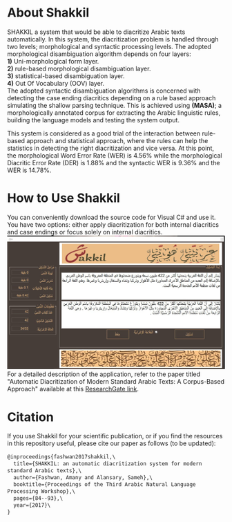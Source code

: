 # **About Shakkil**

SHAKKIL a system that would be able to diacritize Arabic texts automatically. In this system, the diacritization problem is handled through two levels; morphological and syntactic processing levels. The adopted morphological disambiguation algorithm depends on four layers:\
**1)** Uni-morphological form layer.\
**2)** rule-based morphological disambiguation layer.\
**3)** statistical-based disambiguation layer.\
**4)** Out Of Vocabulary (OOV) layer.\
The adopted syntactic disambiguation algorithms is concerned with detecting the case ending diacritics depending on a rule based approach simulating the shallow parsing technique. This is achieved using **(MASA)**; a morphologically annotated corpus for extracting the Arabic linguistic rules, building the language models and testing the system output. 

This system is considered as a good trial of the interaction between rule-based approach and statistical approach, where the rules can help the statistics in detecting the right diacritization and vice versa. At this point, the morphological Word Error Rate (WER) is 4.56% while the morphological Diacritic Error Rate (DER) is 1.88% and the syntactic WER is 9.36% and the WER is 14.78%.

# **How to Use Shakkil**
You can conveniently download the source code for Visual C# and use it. You have two options: either apply diacritization for both internal diacritics and case endings or focus solely on internal diacritics.\
![Shakkil Interface](https://github.com/a-fashwan/Arabic_Automatic_Diacritization/blob/master/Shakkil.jpg)\
For a detailed description of the application, refer to the paper titled "Automatic Diacritization of Modern Standard Arabic Texts: A Corpus-Based Approach" available at this [ResearchGate link](https://www.researchgate.net/publication/344209062_Automatic_Diacritization_of_Modern_Standard_Arabic_texts_a_corpus_based_approach?channel=doi&linkId=5f5bc51fa6fdcc11640a8260&showFulltext=true).

# **Citation**

If you use Shakkil for your scientific publication, or if you find the resources in this repository useful, please cite our paper as follows (to be updated):
```
@inproceedings{fashwan2017shakkil,\
  title={SHAKKIL: an automatic diacritization system for modern standard Arabic texts},\
  author={Fashwan, Amany and Alansary, Sameh},\
  booktitle={Proceedings of the Third Arabic Natural Language Processing Workshop},\
  pages={84--93},\
  year={2017}\
}
```
